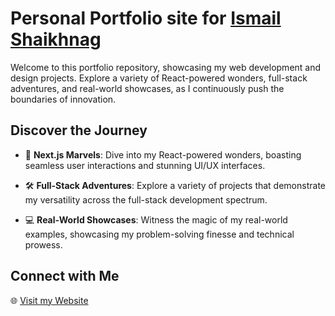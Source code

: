 # Personal Portfolio site for [Ismail Shaikhnag](https://ismailshaikhnag.vercel.app/)

Welcome to this portfolio repository, showcasing my web development and design projects. Explore a variety of React-powered wonders, full-stack adventures, and real-world showcases, as I continuously push the boundaries of innovation. 

## Discover the Journey

- 🚀 **Next.js Marvels**: Dive into my React-powered wonders, boasting seamless user interactions and stunning UI/UX interfaces.
  
- 🛠️ **Full-Stack Adventures**: Explore a variety of projects that demonstrate my versatility across the full-stack development spectrum.

- 💻 **Real-World Showcases**: Witness the magic of my real-world examples, showcasing my problem-solving finesse and technical prowess.


## Connect with Me

🌐 [Visit my Website](https://ismailshaikhnag.vercel.app/)
